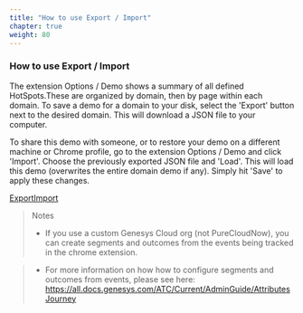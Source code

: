 ```yaml
---
title: "How to use Export / Import"
chapter: true
weight: 80
---
```


### How to use Export / Import
The extension Options / Demo shows a summary of all defined HotSpots.These are organized by domain, then by page within each domain.
To save a demo for a domain to your disk, select the 'Export' button next to the desired domain. This will download a JSON file to your computer.

To share this demo with someone, or to restore your demo on a different machine or Chrome profile, go to the extension Options / Demo and click 'Import'. Choose the previously exported JSON file and 'Load'. This will load this demo (overwrites the entire domain demo if any). Simply hit 'Save' to apply these changes.


[ExportImport](https://youtu.be/q8ZT3GUDYSQ)


>Notes
>- If you use a custom Genesys Cloud org (not PureCloudNow), you can create segments and outcomes from the events being tracked in the chrome extension.

>- For more information on how how to configure segments and outcomes from events,  please see here: https://all.docs.genesys.com/ATC/Current/AdminGuide/AttributesJourney 
